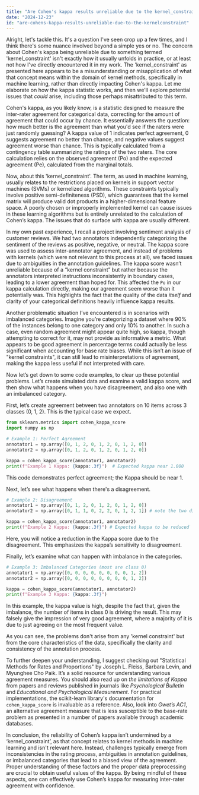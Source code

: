 ```yaml
---
title: "Are Cohen's kappa results unreliable due to the kernel_constraint?"
date: "2024-12-23"
id: "are-cohens-kappa-results-unreliable-due-to-the-kernelconstraint"
---
```


Alright, let's tackle this. It's a question I've seen crop up a few times, and I think there's some nuance involved beyond a simple yes or no. The concern about Cohen's kappa being unreliable due to something termed 'kernel_constraint' isn't exactly how it usually unfolds in practice, or at least not how I've directly encountered it in my work. The 'kernel_constraint' as presented here appears to be a misunderstanding or misapplication of what that concept means within the domain of kernel methods, specifically in machine learning, rather than directly impacting Cohen's kappa. Let me elaborate on how the kappa statistic works, and then we'll explore potential issues that *could* arise, including those perhaps misattributed to this term.

Cohen's kappa, as you likely know, is a statistic designed to measure the inter-rater agreement for categorical data, correcting for the amount of agreement that could occur by chance. It essentially answers the question: how much better is the agreement than what you'd see if the raters were just randomly guessing? A kappa value of 1 indicates perfect agreement, 0 suggests agreement no better than chance, and negative values suggest agreement worse than chance. This is typically calculated from a contingency table summarizing the ratings of the two raters. The core calculation relies on the observed agreement (Po) and the expected agreement (Pe), calculated from the marginal totals.

Now, about this 'kernel_constraint'. The term, as used in machine learning, usually relates to the restrictions placed on kernels in support vector machines (SVMs) or kernelized algorithms. These constraints typically involve positive semi-definiteness (PSD), which guarantees that the kernel matrix will produce valid dot products in a higher-dimensional feature space. A poorly chosen or improperly implemented kernel can cause issues in these learning algorithms but is entirely unrelated to the calculation of Cohen’s kappa. The issues that do surface with kappa are usually different.

In my own past experience, I recall a project involving sentiment analysis of customer reviews. We had two annotators independently categorizing the sentiment of the reviews as positive, negative, or neutral. The kappa score was used to assess inter-annotator agreement, and instead of problems with kernels (which were not relevant to this process at all), we faced issues due to ambiguities in the annotation guidelines. The kappa score wasn’t unreliable because of a “kernel constraint” but rather because the annotators interpreted instructions inconsistently in boundary cases, leading to a lower agreement than hoped for. This affected the `Po` in our kappa calculation directly, making our agreement seem worse than it potentially was. This highlights the fact that the quality of the data *itself* and clarity of your categorical definitions heavily influence kappa results.

Another problematic situation I’ve encountered is in scenarios with imbalanced categories. Imagine you’re categorizing a dataset where 90% of the instances belong to one category and only 10% to another. In such a case, even random agreement might appear quite high, so kappa, though attempting to correct for it, may not provide as informative a metric. What appears to be good agreement in percentage terms could actually be less significant when accounting for base rate biases. While this isn’t an issue of "kernel constraints", it can still lead to misinterpretations of agreement, making the kappa less useful if not interpreted with care.

Now let’s get down to some code examples, to clear up these potential problems. Let’s create simulated data and examine a valid kappa score, and then show what happens when you have disagreement, and also one with an imbalanced category.

First, let’s create agreement between two annotators on 10 items across 3 classes (0, 1, 2). This is the typical case we expect.

```python
from sklearn.metrics import cohen_kappa_score
import numpy as np

# Example 1: Perfect Agreement
annotator1 = np.array([0, 1, 2, 0, 1, 2, 0, 1, 2, 0])
annotator2 = np.array([0, 1, 2, 0, 1, 2, 0, 1, 2, 0])

kappa = cohen_kappa_score(annotator1, annotator2)
print(f"Example 1 Kappa: {kappa:.3f}")  # Expected kappa near 1.000

```

This code demonstrates perfect agreement; the Kappa should be near 1.

Next, let’s see what happens when there's a disagreement.

```python
# Example 2: Disagreement
annotator1 = np.array([0, 1, 2, 0, 1, 2, 0, 1, 2, 0])
annotator2 = np.array([0, 1, 1, 0, 2, 2, 0, 1, 2, 1]) # note the two differences

kappa = cohen_kappa_score(annotator1, annotator2)
print(f"Example 2 Kappa: {kappa:.3f}") # Expected kappa to be reduced
```
Here, you will notice a reduction in the Kappa score due to the disagreement. This emphasizes the kappa’s sensitivity to disagreement.

Finally, let’s examine what can happen with imbalance in the categories.

```python
# Example 3: Imbalanced Categories (most are class 0)
annotator1 = np.array([0, 0, 0, 0, 0, 0, 0, 0, 1, 2])
annotator2 = np.array([0, 0, 0, 0, 0, 0, 0, 0, 1, 2])

kappa = cohen_kappa_score(annotator1, annotator2)
print(f"Example 3 Kappa: {kappa:.3f}")
```

In this example, the kappa value is high, despite the fact that, given the imbalance, the number of items in class 0 is driving the result. This may falsely give the impression of very good agreement, where a majority of it is due to just agreeing on the most frequent value.

As you can see, the problems don't arise from any 'kernel constraint' but from the core characteristics of the data, specifically the clarity and consistency of the annotation process.

To further deepen your understanding, I suggest checking out "Statistical Methods for Rates and Proportions" by Joseph L. Fleiss, Barbara Levin, and Myunghee Cho Paik. It’s a solid resource for understanding various agreement measures. You should also read up on *the limitations of Kappa* from papers and reviews published in journals like *Psychological Bulletin* and *Educational and Psychological Measurement*. For practical implementations, the scikit-learn library's documentation for `cohen_kappa_score` is invaluable as a reference. Also, look into *Gwet’s AC1*, an alternative agreement measure that is less susceptible to the base-rate problem as presented in a number of papers available through academic databases.

In conclusion, the reliability of Cohen’s kappa isn’t undermined by a ‘kernel_constraint’, as that concept relates to kernel methods in machine learning and isn't relevant here. Instead, challenges typically emerge from inconsistencies in the rating process, ambiguities in annotation guidelines, or imbalanced categories that lead to a biased view of the agreement. Proper understanding of these factors and the proper data preprocessing are crucial to obtain useful values of the kappa. By being mindful of these aspects, one can effectively use Cohen’s kappa for measuring inter-rater agreement with confidence.
